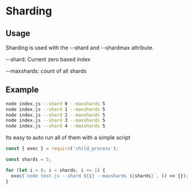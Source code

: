 # Sharding

## Usage

Sharding is used with the --shard and --shardmax attribute.

--shard: Current zero based index

--maxshards: count of all shards

## Example

```bash
node index.js --shard 0 --maxshards 5
node index.js --shard 1 --maxshards 5
node index.js --shard 2 --maxshards 5
node index.js --shard 3 --maxshards 5
node index.js --shard 4 --maxshards 5
```

Its easy to auto run all of them with a simple script

```javascript
const { exec } = require('child_process');

const shards = 5;

for (let i = 0; i < shards; i += 1) {
  exec(`node test.js --shard ${i} --maxshards ${shards}`, () => {});
}

```
